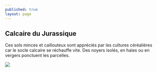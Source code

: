 ```yaml
---
published: true
layout: page
---
```

## Calcaire du Jurassique

Ces sols minces et caillouteux sont appréciés par les cultures céréalières car le socle calcaire se réchauffe vite. Des noyers isolés, en haies ou en vergers ponctuent les parcelles.  

![]({{site.baseurl}}/data/images/3/geographie/03_GEOGRAPHIE_POP_UP_08.jpg)
